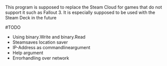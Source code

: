 This program is supposed to replace the Steam Cloud for games that do not support it such as Fallout 3. It is especially supposed to be used with the Steam Deck in the future 

#TODO
 - Using binary.Write and binary.Read
 - Steamsaves location saver
 - IP-Address as commandlineargument
 - Help argument
 - Errorhandling over network
